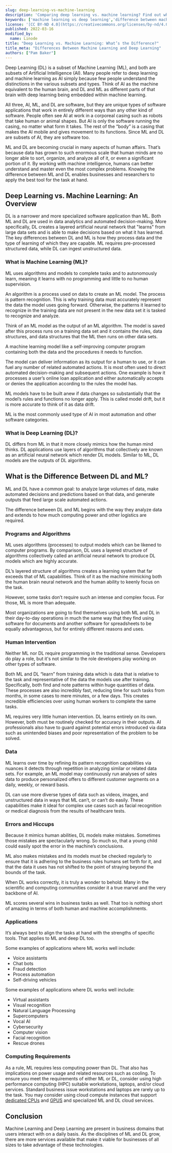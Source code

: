 ```yaml
---
slug: deep-learning-vs-machine-learning
description: 'Comparing deep learning vs. machine learning? Find out what each term means, their primary differences, and applications for the learning types.'
keywords: ['machine learning vs deep learning','difference between machine learning and deep learning','deep learning and machine learning']
license: '[CC BY-ND 4.0](https://creativecommons.org/licenses/by-nd/4.0)'
published: 2022-03-16
modified_by:
  name: Linode
title: "Deep Learning vs. Machine Learning: What’s the Difference?"
title_meta: "Differences Between Machine Learning and Deep Learning"
authors: ["Pam Baker"]
---
```


Deep Learning (DL) is a subset of Machine Learning (ML), and both are subsets of Artificial Intelligence (AI). Many people refer to deep learning and machine learning as AI simply because few people understand the distinctions in the various subsets and types. Think of AI as the machine equivalent to the human brain, and DL and ML as different parts of that brain with deep learning being embedded within machine learning.

All three, AI, ML, and DL are software, but they are unique types of software applications that work in entirely different ways than any other kind of software. People often see AI at work in a corporeal casing such as robots that take human or animal shapes. But AI is only the software running the casing, no matter what form it takes. The rest of the “body” is a casing that makes the AI mobile and gives movement to its functions. Since ML and DL are subsets of AI, they are software too.

ML and DL are becoming crucial in many aspects of human affairs. That’s because data has grown to such enormous scale that human minds are no longer able to sort, organize, and analyze all of it, or even a significant portion of it. By working with machine intelligence, humans can better understand and master even the most complex problems. Knowing the difference between ML and DL enables businesses and researchers to apply the best tool for the task at hand.

## Deep Learning vs. Machine Learning: An Overview

DL is a narrower and more specialized software application than ML. Both ML and DL are used in data analytics and automated decision-making. More specifically, DL creates a layered artificial neural network that "learns" from large data sets and is able to make decisions based on what it has learned. The key differences between DL and ML is how they process data and the type of learning of which they are capable. ML requires pre-processed structured data, while DL can ingest unstructured data.

### What is Machine Learning (ML)?

ML uses algorithms and models to complete tasks and to autonomously learn, meaning it learns with no programming and little to no human supervision.

An algorithm is a process used on data to create an ML model. The process is pattern recognition. This is why training data must accurately represent the data the model uses going forward. Otherwise, the patterns it learned to recognize in the training data are not present in the new data set it is tasked to recognize and analyze.

Think of an ML model as the output of an ML algorithm. The model is saved after this process runs on a training data set and it contains the rules, data structures, and data structures that the ML then runs on other data sets.

A machine learning model like a self-improving computer program containing both the data and the procedures it needs to function.

The model can deliver information as its output for a human to use, or it can fuel any number of related automated actions. It is most often used to direct automated decision-making and subsequent actions. One example is how it processes a user’s online loan application and either automatically accepts or denies the application according to the rules the model has.

ML models have to be built anew if data changes so substantially that the model’s rules and functions no longer apply. This is called model drift, but it is more accurate to think of it as data drift.

ML is the most commonly used type of AI in most automation and other software categories.

### What is Deep Learning (DL)?

DL differs from ML in that it more closely mimics how the human mind thinks. DL applications use layers of algorithms that collectively are known as an artificial neural network which render DL models.  Similar to ML, DL models are the outputs of DL algorithms.

## What is the Difference Between DL and ML?

ML and DL have a common goal: to analyze large volumes of data, make automated decisions and predictions based on that data, and generate outputs that feed large scale automated actions.

The difference between DL and ML begins with the way they analyze data and extends to how much computing power and other logistics are required.

### Programs and Algorithms

ML uses algorithms (processes) to output models which can be likened to computer programs. By comparison, DL uses a layered structure of algorithms collectively called an artificial neural network to produce DL models which are highly accurate.

DL’s layered structure of algorithms creates a learning system that far exceeds that of ML capabilities. Think of it as the machine mimicking both the human brain neural network and the human ability to keenly focus on the task.

However, some tasks don’t require such an intense and complex focus. For those, ML is more than adequate.

Most organizations are going to find themselves using both ML and DL in their day-to-day operations in much the same way that they find using software for documents and another software for spreadsheets to be equally advantageous, but for entirely different reasons and uses.

### Human Intervention

Neither ML nor DL require programming in the traditional sense. Developers do play a role, but it's not similar to the role developers play working on other types of software.

Both ML and DL “learn” from training data which is data that is relative to the task and representative of the data the models use after training. Specifically, both find and note patterns within huge quantities of data. These processes are also incredibly fast, reducing time for such tasks from months, in some cases to mere minutes, or a few days. This creates incredible efficiencies over using human workers to complete the same tasks.

ML requires very little human intervention. DL learns entirely on its own. However, both must be routinely checked for accuracy in their outputs. AI professionals also have to guard against potential errors introduced via data such as unintended biases and poor representation of the problem to be solved.

### Data

ML learns over time by refining its pattern recognition capabilities via nuances it detects through repetition in analyzing similar or related data sets. For example, an ML model may continuously run analyses of sales data to produce personalized offers to different customer segments on a daily, weekly, or reward basis.

DL can use more diverse types of data such as videos, images, and unstructured data in ways that ML can’t, or can’t do easily. These capabilities make it ideal for complex use cases such as facial recognition or medical diagnosis from the results of healthcare tests.

### Errors and Hiccups

Because it mimics human abilities, DL models make mistakes. Sometimes those mistakes are spectacularly wrong. So much so, that a young child could easily spot the error in the machine’s conclusions.

ML also makes mistakes and its models must be checked regularly to ensure that it is adhering to the business rules humans set forth for it, and that the data it uses has not shifted to the point of straying beyond the bounds of the task.

When DL works correctly, it is truly a wonder to behold. Many in the scientific and computing communities consider it a true marvel and the very backbone of AI.

ML scores several wins in business tasks as well. That too is nothing short of amazing in terms of both human and machine accomplishments.

### Applications

It’s always best to align the tasks at hand with the strengths of specific tools. That applies to ML and deep DL too.

Some examples of applications where ML works well include:

- Voice assistants
- Chat bots
- Fraud detection
- Process automation
- Self-driving vehicles

Some examples of applications where DL works well include:

- Virtual assistants
- Visual recognition
- Natural Language Processing
- Supercomputers
- Vocal AI
- Cybersecurity
- Computer vision
- Facial recognition
- Rescue drones

### Computing Requirements

As a rule, ML requires less computing power than DL. That also has implications on power usage and related resources such as cooling. To ensure you meet the requirements of either ML or DL, consider using high performance computing (HPC) suitable workstations, laptops, and/or cloud services. Standard business issue workstations and laptops are rarely up to the task. You may consider using cloud compute instances that support [dedicated CPUs](https://www.linode.com/products/dedicated-cpu/) and [GPUS](https://www.linode.com/products/gpu/) and specialized ML and DL cloud services.

## Conclusion

Machine Learning and Deep Learning are present in business domains that users interact with on a daily basis. As the disciplines of ML and DL grow, there are more services available that make it viable for businesses of all sizes to take advantage of these technologies.

